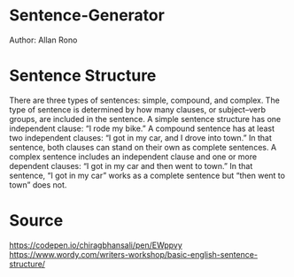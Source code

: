 # Sentence-Generator
Author: Allan Rono

# Sentence Structure
There are three types of sentences: simple, compound, and complex. The type of sentence is determined by how many clauses, or subject–verb groups, are included in the sentence. A simple sentence structure has one independent clause: “I rode my bike.” A compound sentence has at least two independent clauses: “I got in my car, and I drove into town.” In that sentence, both clauses can stand on their own as complete sentences. A complex sentence includes an independent clause and one or more dependent clauses: “I got in my car and then went to town.” In that sentence, “I got in my car” works as a complete sentence but “then went to town” does not.

# Source
https://codepen.io/chiragbhansali/pen/EWppvy
https://www.wordy.com/writers-workshop/basic-english-sentence-structure/